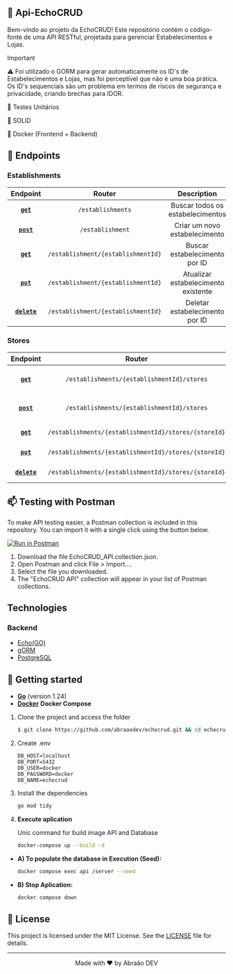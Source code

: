 ## 🤝 Api-EchoCRUD

Bem-vindo ao projeto da EchoCRUD! Este repositório contém o código-fonte de uma API RESTful, projetada para gerenciar Estabelecimentos e Lojas.

> [!IMPORTANT]
> ⚠️ Foi utilizado o GORM para gerar automaticamente os ID's de Estabelecimentos e Lojas, mas foi perceptível que não é uma boa prática. Os ID's sequenciais são um problema em termos de riscos de segurança e privacidade, criando brechas para IDOR.
>
> 🔄 Testes Unitários
>
> 🔄 SOLID
>
> 🔄 Docker (Frontend + Backend)

## 🎯 Endpoints

### Establishments

|        Endpoint         |               Router               |             Description             |
| :---------------------: | :--------------------------------: | :---------------------------------: |
|    **[`get`](#get)**    |         `/establishments`          |  Buscar todos os estabelecimentos   |
|   **[`post`](#post)**   |          `/establishment`          |    Criar um novo estabelecimento    |
|    **[`get`](#get)**    | `/establishment/{establishmentId}` |    Buscar estabelecimento por ID    |
|    **[`put`](#put)**    | `/establishment/{establishmentId}` | Atualizar estabelecimento existente |
| **[`delete`](#delete)** | `/establishment/{establishmentId}` |   Deletar estabelecimento por ID    |

### Stores

|        Endpoint         |                        Router                        |                 Description                 |
| :---------------------: | :--------------------------------------------------: | :-----------------------------------------: |
|    **[`get`](#get)**    |      `/establishments/{establishmentId}/stores`      | Buscar todas as lojas de um estabelecimento |
|   **[`post`](#post)**   |      `/establishments/{establishmentId}/stores`      |    Criar nova loja em um estabelecimento    |
|    **[`get`](#get)**    | `/establishments/{establishmentId}/stores/{storeId}` |             Buscar loja por ID              |
|    **[`put`](#put)**    | `/establishments/{establishmentId}/stores/{storeId}` |          Atualizar loja existente           |
| **[`delete`](#delete)** | `/establishments/{establishmentId}/stores/{storeId}` |             Deletar loja por ID             |

## 📫 Testing with Postman

To make API testing easier, a Postman collection is included in this repository. You can import it with a single click using the button below.

[![Run in Postman](https://run.pstmn.io/button.svg)](https://api.postman.com/collections/38248876-076684d1-ba80-45fd-b45c-37aede86f81b?access_key=PMAT-01JY0CZH5WEFMRTFTK177J1ZNT)

1. Download the file EchoCRUD_API.collection.json.
2. Open Postman and click File > Import....
3. Select the file you downloaded.
4. The "EchoCRUD API" collection will appear in your list of Postman collections.

## Technologies

### Backend

- [Echo(GO)](https://echo.labstack.com/)
- [gORM](https://gorm.io/)
- [PostgreSQL](https://gorm.io/)

## 🚀 Getting started

- [**Go**](https://go.dev/doc/install) (version 1.24)
- [**Docker**](https://docs.docker.com/engine/install/) **Docker Compose**

1. Clone the project and access the folder

   ```zsh
   $ git clone https://github.com/abraaodev/echocrud.git && cd echocrud
   ```

2. Create .env

   ```env
   DB_HOST=localhost
   DB_PORT=5432
   DB_USER=docker
   DB_PASSWORD=docker
   DB_NAME=echocrud
   ```

3. Install the dependencies

   ```zsh
   go mod tidy
   ```

4. **Execute aplication**

   Unic command for build image API and Database

   ```zsh
   docker-compose up --build -d
   ```

- **A) To populate the database in Execution (Seed):**

  ```zsh
  docker compose exec api /server --seed
  ```

- **B) Stop Aplication:**

  ```zsh
  docker compose down
  ```

## 📝 License

This project is licensed under the MIT License. See the [LICENSE](LICENSE.md) file for details.

---

<p align="center">Made with ❤️ by Abraão DEV</p>
